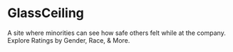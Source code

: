 # GlassCeiling
A site where minorities can see how safe others felt while at the company. Explore Ratings by Gender, Race, &amp; More.
